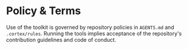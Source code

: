 # Policy & Terms

Use of the toolkit is governed by repository policies in `AGENTS.md` and `.cortex/rules`. Running the tools implies acceptance of the repository's contribution guidelines and code of conduct.
